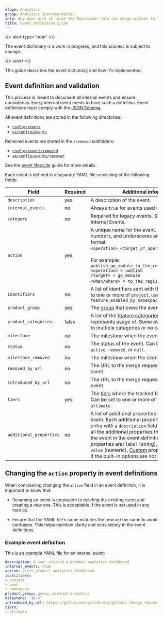 ```yaml
---
stage: Analytics
group: Analytics Instrumentation
info: Any user with at least the Maintainer role can merge updates to this content. For details, see https://docs.gitlab.com/development/development_processes/#development-guidelines-review.
title: Event definition guide
---
```


{{< alert type="note" >}}

The event dictionary is a work in progress, and this process is subject to change.

{{< /alert >}}

This guide describes the event dictionary and how it's implemented.

## Event definition and validation

This process is meant to document all internal events and ensure consistency. Every internal event needs to have such a definition. Event definitions must comply with the [JSON Schema](https://gitlab.com/gitlab-org/gitlab/-/blob/master/config/events/schema.json).

All event definitions are stored in the following directories:

- [`config/events`](https://gitlab.com/gitlab-org/gitlab/-/tree/master/config/events)
- [`ee/config/events`](https://gitlab.com/gitlab-org/gitlab/-/tree/master/ee/config/events)

Removed events are stored in the `/removed` subfolders:

- [`config/events/removed`](https://gitlab.com/gitlab-org/gitlab/-/tree/master/config/events/removed)
- [`ee/config/events/removed`](https://gitlab.com/gitlab-org/gitlab/-/tree/master/ee/config/events/removed)

See the [event lifecycle](event_lifecycle.md) guide for more details.

Each event is defined in a separate YAML file consisting of the following fields:

| Field               | Required | Additional information                                                                                                                                                                                                                                                                                                           |
|---------------------|----------|----------------------------------------------------------------------------------------------------------------------------------------------------------------------------------------------------------------------------------------------------------------------------------------------------------------------------------|
| `description`       | yes      | A description of the event.                                                                                                                                                                                                                                                                                                      |
| `internal_events`   | no       | Always `true` for events used in Internal Events.                                                                                                                                                                                                                                                                                |
| `category`          | no       | Required for legacy events. Should not be used for Internal Events.                                                                                                                                                                                                                                                              |
| `action`            | yes      | A unique name for the event. Only lowercase, numbers, and underscores are allowed. Use the format `<operation>_<target_of_operation>_<where/when>`. <br/><br/> For example: `publish_go_module_to_the_registry_from_pipeline` <br/>`<operation> = publish`<br/>`<target> = go_module`<br/>`<when/where> = to_the_registry_from_pipeline`. |
| `identifiers`       | no       | A list of identifiers sent with the event. Can be set to one or more of `project`, `user`, `namespace` or `feature_enabled_by_namespace_ids`                                                                                                                                                                                     |
| `product_group`     | yes      | The [group](https://gitlab.com/gitlab-com/www-gitlab-com/blob/master/data/stages.yml) that owns the event.                                                                                                                                                                                                                       |
| `product_categories`| false    | A list of the [feature categories](https://gitlab.com/gitlab-org/gitlab/-/blob/master/config/feature_categories.yml) that the event represents usage of. Some events may correspond to multiple categories or no category. |
| `milestone`         | no       | The milestone when the event is introduced.                                                                                                                                                                                                                                                                                      |
| `status`            | no       | The status of the event. Can be set to one of `active`, `removed`, or `null`.                                                                                                                                                                                                                                                  |
| `milestone_removed` | no       | The milestone when the event is removed.                                                                                                                                                                                                                                                                                        |
| `removed_by_url`    | no       | The URL to the merge request that removed the event.                                                                                                                                                                                                                                                                          |
| `introduced_by_url` | no       | The URL to the merge request that introduced the event.                                                                                                                                                                                                                                                                          |
| `tiers`             | yes      | The [tiers](https://handbook.gitlab.com/handbook/marketing/brand-and-product-marketing/product-and-solution-marketing/tiers/) where the tracked feature is available. Can be set to one or more of `free`, `premium`, or `ultimate`.                                                                                             |
| `additional_properties` | no | A list of additional properties that are sent with the event. Each additional property must have a record entry with a `description` field. It is required to add all the additional properties that would be sent with the event in the event definition file. Built-in properties are: `label` (string), `property` (string) and `value` (numeric). [Custom](quick_start.md#additional-properties) properties can be added if the built-in options are not sufficient.      |

## Changing the `action` property in event definitions

When considering changing the `action` field in an event definition, it is important to know that:

- Renaming an event is equivalent to deleting the existing event and creating a new one. This is acceptable if the event is not used in any metrics.

- Ensure that the YAML file's name matches the new `action` name to avoid confusion. This helps maintain clarity and consistency in the event definitions.

### Example event definition

This is an example YAML file for an internal event:

```yaml
description: A user visited a product analytics dashboard
internal_events: true
action: visit_product_analytics_dashboard
identifiers:
- project
- user
- namespace
product_group: group::product analytics
milestone: "16.4"
introduced_by_url: https://gitlab.com/gitlab-org/gitlab/-/merge_requests/128029
tiers:
- ultimate
```
